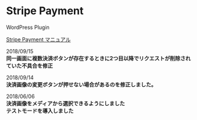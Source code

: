 # Stripe Payment
WordPress Plugin

[Stripe Payment マニュアル](https://gt1.xyz/stripe-payment-manual/)

2018/09/15<br>
**同一画面に複数決済ボタンが存在するときに2つ目以降でリクエストが削除されていた不具合を修正**

2018/09/14<br>
**決済画像の変更ボタンが押せない場合があるのを修正しました。**

2018/06/06<br>
**決済画像をメディアから選択できるようにしました**<br>
**テストモードを導入しました**

